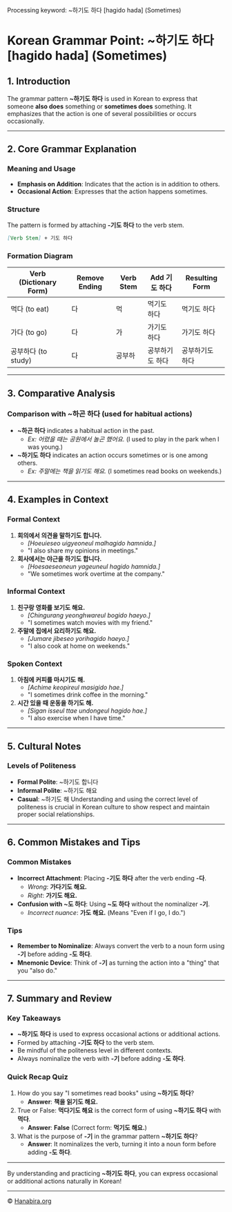 Processing keyword: ~하기도 하다 [hagido hada] (Sometimes)
# Korean Grammar Point: ~하기도 하다 [hagido hada] (Sometimes)

## 1. Introduction
The grammar pattern **~하기도 하다** is used in Korean to express that someone **also does** something or **sometimes does** something. It emphasizes that the action is one of several possibilities or occurs occasionally.

---
## 2. Core Grammar Explanation
### Meaning and Usage
- **Emphasis on Addition**: Indicates that the action is in addition to others.
- **Occasional Action**: Expresses that the action happens sometimes.
### Structure
The pattern is formed by attaching **-기도 하다** to the verb stem.
```markdown
[Verb Stem] + 기도 하다
```
### Formation Diagram
| Verb (Dictionary Form) | Remove Ending | Verb Stem | Add 기도 하다 | Resulting Form |
|------------------------|---------------|-----------|--------------|----------------|
| 먹다 (to eat)          | 다            | 먹        | 먹기도 하다   | 먹기도 하다     |
| 가다 (to go)           | 다            | 가        | 가기도 하다   | 가기도 하다     |
| 공부하다 (to study)    | 다            | 공부하    | 공부하기도 하다 | 공부하기도 하다 |
---
## 3. Comparative Analysis
### Comparison with **~하곤 하다** (used for habitual actions)
- **~하곤 하다** indicates a habitual action in the past.
  - *Ex: 어렸을 때는 공원에서 놀곤 했어요.* (I used to play in the park when I was young.)
- **~하기도 하다** indicates an action occurs sometimes or is one among others.
  - *Ex: 주말에는 책을 읽기도 해요.* (I sometimes read books on weekends.)
---
## 4. Examples in Context
### Formal Context
1. **회의에서 의견을 말하기도 합니다.**
   - *[Hoeuieseo uigyeoneul malhagido hamnida.]*
   - "I also share my opinions in meetings."
2. **회사에서는 야근을 하기도 합니다.**
   - *[Hoesaeseoneun yageuneul hagido hamnida.]*
   - "We sometimes work overtime at the company."
### Informal Context
1. **친구랑 영화를 보기도 해요.**
   - *[Chingurang yeonghwareul bogido haeyo.]*
   - "I sometimes watch movies with my friend."
2. **주말에 집에서 요리하기도 해요.**
   - *[Jumare jibeseo yorihagido haeyo.]*
   - "I also cook at home on weekends."
### Spoken Context
1. **아침에 커피를 마시기도 해.**
   - *[Achime keopireul masigido hae.]*
   - "I sometimes drink coffee in the morning."
2. **시간 있을 때 운동을 하기도 해.**
   - *[Sigan isseul ttae undongeul hagido hae.]*
   - "I also exercise when I have time."
---
## 5. Cultural Notes
### Levels of Politeness
- **Formal Polite**: ~하기도 합니다
- **Informal Polite**: ~하기도 해요
- **Casual**: ~하기도 해
Understanding and using the correct level of politeness is crucial in Korean culture to show respect and maintain proper social relationships.
---
## 6. Common Mistakes and Tips
### Common Mistakes
- **Incorrect Attachment**: Placing **-기도 하다** after the verb ending **-다**.
  - *Wrong*: **가다기도 해요.**
  - *Right*: **가기도 해요.**
- **Confusion with ~도 하다**: Using **~도 하다** without the nominalizer **-기**.
  - *Incorrect nuance*: **가도 해요.** (Means "Even if I go, I do.")
### Tips
- **Remember to Nominalize**: Always convert the verb to a noun form using **-기** before adding **-도 하다**.
- **Mnemonic Device**: Think of **-기** as turning the action into a "thing" that you "also do."
---
## 7. Summary and Review
### Key Takeaways
- **~하기도 하다** is used to express occasional actions or additional actions.
- Formed by attaching **-기도 하다** to the verb stem.
- Be mindful of the politeness level in different contexts.
- Always nominalize the verb with **-기** before adding **-도 하다**.
### Quick Recap Quiz
1. How do you say "I sometimes read books" using **~하기도 하다**?
   - **Answer**: **책을 읽기도 해요.**
2. True or False: **먹다기도 해요** is the correct form of using **~하기도 하다** with **먹다**.
   - **Answer**: **False** (Correct form: **먹기도 해요.**)
3. What is the purpose of **-기** in the grammar pattern **~하기도 하다**?
   - **Answer**: It nominalizes the verb, turning it into a noun form before adding **-도 하다**.
---
By understanding and practicing **~하기도 하다**, you can express occasional or additional actions naturally in Korean!

---
© [Hanabira.org](https://hanabira.org)
